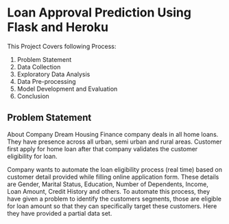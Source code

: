 # Loan Approval Prediction Using Flask and Heroku


This Project Covers following Process:

1. Problem Statement
2. Data Collection
3. Exploratory Data Analysis
4. Data Pre-processing 
5. Model Development and Evaluation
6. Conclusion


## Problem Statement
About Company
Dream Housing Finance company deals in all home loans. They have presence across all urban, semi urban and rural areas. Customer first apply for home loan after that company validates the customer eligibility for loan.

Company wants to automate the loan eligibility process (real time) based on customer detail provided while filling online application form. These details are Gender, Marital Status, Education, Number of Dependents, Income, Loan Amount, Credit History and others. To automate this process, they have given a problem to identify the customers segments, those are eligible for loan amount so that they can specifically target these customers. Here they have provided a partial data set.
